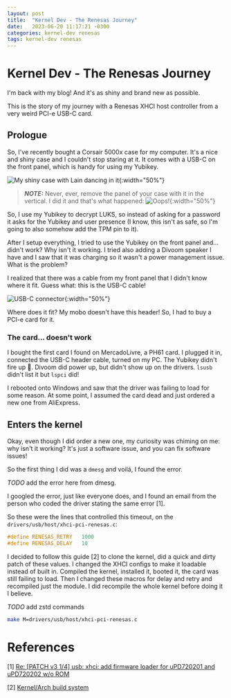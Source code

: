 ```yaml
---
layout: post
title:  "Kernel Dev - The Renesas Journey"
date:   2023-06-20 11:17:21 -0300
categories: kernel-dev renesas
tags: kernel-dev renesas
---
```


# Kernel Dev - The Renesas Journey

I'm back with my blog! And it's as shiny and brand new as possible. 

This is the story of my journey with a Renesas XHCI host controller from a very weird PCI-e USB-C card. 

## Prologue 

So, I've recently bought a Corsair 5000x case for my computer. It's a nice and shiny case and I couldn't stop staring at it. 
It comes with a USB-C on the front panel, which is handy for using my Yubikey. 

![My shiny case with Lain dancing in it](/assets/img/case.jpg){:width="50%"}

> **_NOTE:_** Never, ever, remove the panel of your case with it in the vertical. I did it and that's what happened:
> ![Oops!](/assets/img/broken-case.jpg){:width="50%"}

So, I use my Yubikey to decrypt LUKS, so instead of asking for a password it asks for the Yubikey and user presence 
(I know, this isn't as safe, so I'm going to also somehow add the TPM pin to it). 

After I setup everything, I tried to use the Yubikey on the front panel and... didn't work? Why isn't it working. 
I tried also adding a Divoom speaker I have and I saw that it was charging so it wasn't a power management issue. What is the problem?

I realized that there was a cable from my front panel that I didn't know where it fit. Guess what: this is the USB-C cable! 

![USB-C connector](/assets/img/usbc.jpg){:width="50%"}

Where does it fit? My mobo doesn't have this header! So, I had to buy a PCI-e card for it. 

### The card... doesn't work

I bought the first card I found on MercadoLivre, a PH61 card. I plugged it in, connected the USB-C header cable, turned on my PC. 
The Yubikey didn't fire up 🤡. Divoom did power up, but didn't show up on the drivers. `lsusb` didn't list it but `lspci` did! 

I rebooted onto Windows and saw that the driver was failing to load for some reason. At some point, I assumed the card dead and just 
ordered a new one from AliExpress. 

## Enters the kernel

Okay, even though I did order a new one, my curiosity was chiming on me: why isn't it working? It's just a software issue, and you can 
fix software issues!

So the first thing I did was a `dmesg` and voilá, I found the error. 

*TODO* add the error here from dmesg.

I googled the error, just like everyone does, and I found an email from the person who coded the driver stating the same error [1]. 

So these were the lines that controlled this timeout, on the `drivers/usb/host/xhci-pci-renesas.c`:

```c
#define RENESAS_RETRY	1000
#define RENESAS_DELAY	10
```

I decided to follow this guide [2] to clone the kernel, did a quick and dirty patch of these values. 
I changed the XHCI configs to make it loadable instead of built in. Compiled the kernel, installed it, booted it, the card was still failing to load. 
Then I changed these macros for delay and retry and recompiled just the module. I did recompile the whole kernel before doing it I believe.

*TODO* add zstd commands
```sh
make M=drivers/usb/host/xhci-pci-renesas.c

```

# References 

\[1] [Re: [PATCH v3 1/4] usb: xhci: add firmware loader for uPD720201 and uPD720202 w/o ROM](https://lore.kernel.org/lkml/20190626070658.GP2962@vkoul-mobl/)

\[2] [Kernel/Arch build system](https://wiki.archlinux.org/title/Kernel/Arch_build_system)
